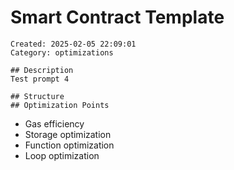 # Smart Contract Template
    Created: 2025-02-05 22:09:01
    Category: optimizations

    ## Description
    Test prompt 4

    ## Structure
    ## Optimization Points
- Gas efficiency
- Storage optimization
- Function optimization
- Loop optimization
